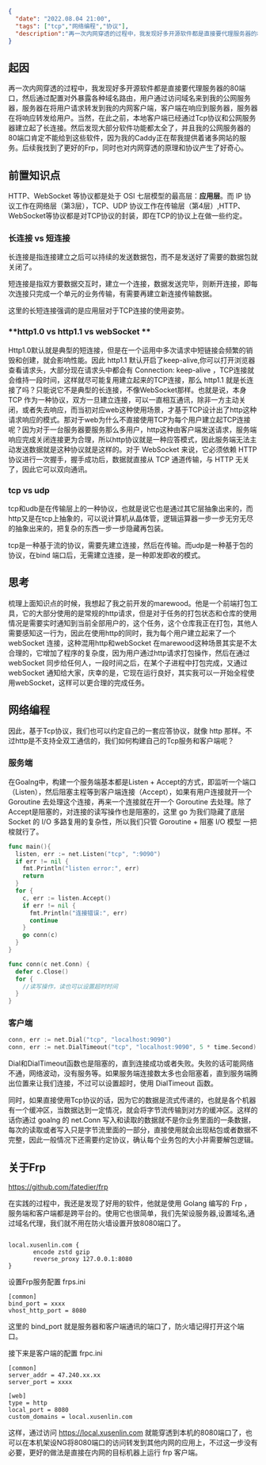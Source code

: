```json
{
  "date": "2022.08.04 21:00",
  "tags": ["tcp","网络编程","协议"],
  "description":"再一次内网穿透的过程中，我发现好多开源软件都是直接要代理服务器的80端口，然后通过配置对外暴露各种域名路由，用户通过访问域名来到我的公网服务器，服务器在将用户请求转发到我的内网客户端，客户端在响应到服务器，服务器在将响应转发给用户。当然，在此之前，本地客户端已经通过Tcp协议和公网服务器建立起了长连接。然后发现大部分软件功能都太全了，并且我的公网服务器的80端口肯定不能给到这些软件，因为我的Caddy正在帮我提供着诸多网站的服务。后续我找到了更好的Frp，同时也对内网穿透的原理和协议产生了好奇心。"
}
```



## 起因

再一次内网穿透的过程中，我发现好多开源软件都是直接要代理服务器的80端口，然后通过配置对外暴露各种域名路由，用户通过访问域名来到我的公网服务器，服务器在将用户请求转发到我的内网客户端，客户端在响应到服务器，服务器在将响应转发给用户。当然，在此之前，本地客户端已经通过Tcp协议和公网服务器建立起了长连接。然后发现大部分软件功能都太全了，并且我的公网服务器的80端口肯定不能给到这些软件，因为我的Caddy正在帮我提供着诸多网站的服务。后续我找到了更好的Frp，同时也对内网穿透的原理和协议产生了好奇心。



## 前置知识点

HTTP、WebSocket 等协议都是处于 OSI 七层模型的最高层：**应用层**。而 IP 协议工作在网络层（第3层），TCP、UDP 协议工作在传输层（第4层）,HTTP、WebSocket等协议都是对TCP协议的封装，即在TCP的协议上在做一些约定。

 ### **长连接 vs 短连接**

长连接是指连接建立之后可以持续的发送数据包，而不是发送好了需要的数据包就关闭了。

短连接是指双方要数据交互时，建立一个连接，数据发送完毕，则断开连接，即每次连接只完成一个单元的业务传输，有需要再建立新连接传输数据。

这里的长短连接强调的是应用层对于TCP连接的使用姿势。

### **http1.0 vs http1.1 vs webSocket **

Http1.0默认就是典型的短连接，但是在一个运用中多次请求中短链接会频繁的销毁和创建，就会影响性能。因此 http1.1 默认开启了keep-alive,你可以打开浏览器查看请求头，大部分现在请求头中都会有 Connection: keep-alive ，TCP连接就会维持一段时间，这样就尽可能复用建立起来的TCP连接，那么  http1.1 就是长连接了吗？只能说它不是典型的长连接，不像WebSocket那样。也就是说，本身 TCP 作为一种协议，双方一旦建立连接，可以一直相互通讯，除非一方主动关闭，或者失去响应，而当初对应web这种使用场景，才基于TCP设计出了http这种请求响应的模式。那对于web为什么不直接使用TCP为每个用户建立起TCP连接呢？因为对于一台服务器要服务那么多用户，http这种由客户端发送请求，服务端响应完成关闭连接更为合理，所以http协议就是一种应答模式，因此服务端无法主动发送数据就是这种协议就是这样的。对于 WebSocket 来说，它必须依赖 HTTP 协议进行一次握手，握手成功后，数据就直接从 TCP 通道传输，与 HTTP 无关了，因此它可以双向通讯。

### tcp vs udp

tcp和udb是在传输层上的一种协议，也就是说它也是通过其它层抽象出来的，而http又是在tcp上抽象的，可以说计算机从晶体管，逻辑运算器一步一步无穷无尽的抽象出来的，把复杂的东西一步一步隐藏再包装。

tcp是一种基于流的协议，需要先建立连接，然后在传输。而udp是一种基于包的协议，在bind 端口后，无需建立连接，是一种即发即收的模式。

## 思考

梳理上面知识点的时候，我想起了我之前开发的marewood。他是一个前端打包工具，它的大部分使用的是常规的http请求，但是对于任务的打包状态和仓库的使用情况是需要实时通知到当前全部用户的，这个任务，这个仓库我正在打包，其他人需要感知这一行为，因此在使用http的同时，我为每个用户建立起来了一个webSocket 连接，这种混用http和webSocket 在marewood这种场景其实是不太合理的，它增加了程序的复杂度，因为用户通过http请求打包操作，然后在通过webSocket 同步给任何人，一段时间之后，在某个子进程中打包完成，又通过webSocket 通知给大家，庆幸的是，它现在运行良好，其实我可以一开始全程使用webSocket，这样可以更合理的完成任务。



## 网络编程

因此，基于Tcp协议，我们也可以约定自己的一套应答协议，就像 http 那样。不过http是不支持全双工通信的，我们如何构建自己的Tcp服务和客户端呢？

### 服务端

在Goalng中，构建一个服务端基本都是Listen + Accept的方式，即监听一个端口（Listen），然后阻塞主程等到客户端连接（Accept），如果有用户连接就开一个 Goroutine 去处理这个连接，再来一个连接就在开一个 Goroutine 去处理。除了Accept是阻塞的，对连接的读写操作也是阻塞的，这里 go 为我们隐藏了底层 Socket 的 I/O 多路复用的复杂性，所以我们只管 Goroutine + 阻塞 I/O 模型 一把梭就行了。

```go
func main(){
  listen, err := net.Listen("tcp", ":9090") 
  if err != nil { 
    fmt.Println("listen error:", err) 
    return 
  } 
  for { 
    c, err := listen.Accept() 
    if err != nil { 
      fmt.Println("连接错误:", err) 
      continue
    } 
    go conn(c) 
  }
}

func conn(c net.Conn) { 
  defer c.Close() 
  for { 
    //读写操作，读也可以设置超时时间
  } 
}
```

### 客户端

```go
conn, err := net.Dial("tcp", "localhost:9090")
conn, err := net.DialTimeout("tcp", "localhost:9090", 5 * time.Second)
```

Dial和DialTimeout函数也是阻塞的，直到连接成功或者失败。失败的话可能网络不通，网络波动，没有服务等。如果服务端连接数太多也会阻塞着，直到服务端腾出位置来让我们连接，不过可以设置超时，使用 DialTimeout 函数。

同时，如果直接使用Tcp协议的话，因为它的数据是流式传递的，也就是各个机器有一个缓冲区，当数据达到一定情况，就会将字节流传输到对方的缓冲区。这样的话你通过 goalng 的 net.Conn 写入和读取的数据就不是你业务里面的一条数据，每次的读取或者写入只是字节流里面的一部分，直接使用就会出现粘包或者数据不完整，因此一般情况下还需要约定协议，确认每个业务包的大小并需要解包逻辑。

## 关于Frp

https://github.com/fatedier/frp

在实践的过程中，我还是发现了好用的软件，他就是使用 Golang 编写的 Frp ，服务端和客户端都是跨平台的。使用它也很简单，我们先架设服务器,设置域名,通过域名代理，我们就不用在防火墙设置开放8080端口了。

```

local.xusenlin.com {
       encode zstd gzip
       reverse_proxy 127.0.0.1:8080
}
```

设置Frp服务配置 frps.ini

```
[common]
bind_port = xxxx
vhost_http_port = 8080
```

这里的 bind_port 就是服务器和客户端通讯的端口了，防火墙记得打开这个端口。

接下来是客户端的配置 frpc.ini

```
[common]
server_addr = 47.240.xx.xx
server_port = xxxx

[web]
type = http
local_port = 8080
custom_domains = local.xusenlin.com                                  
```

这样，通过访问 https://local.xusenlin.com 就能穿透到本机的8080端口了，也可以在本机架设NG将8080端口的访问转发到其他内网的应用上，不过这一步没有必要，更好的做法是直接在内网的目标机器上运行 frp 客户端。